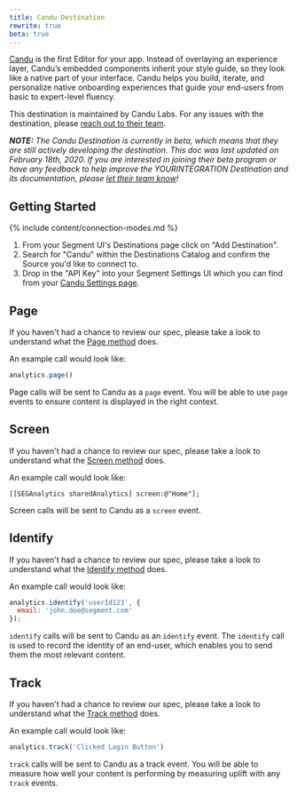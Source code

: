 ```yaml
---
title: Candu Destination
rewrite: true
beta: true
---
```


[Candu](https://www.candu.ai/?utm_source=segmentio&utm_medium=docs&utm_campaign=partners) is the first Editor for your app. Instead of overlaying an experience layer, Candu’s embedded components inherit your style guide, so they look like a native part of your interface. Candu helps you build, iterate, and personalize native onboarding experiences that guide your end-users from basic to expert-level fluency.

This destination is maintained by Candu Labs. For any issues with the destination, please [reach out to their team](mailto:support@candu.ai).

_**NOTE:** The Candu Destination is currently in beta, which means that they are still actively developing the destination. This doc was last updated on February 18th, 2020. If you are interested in joining their beta program or have any feedback to help improve the YOURINTEGRATION Destination and its documentation, please [let  their team know](mailto:support@candu.ai)!_

## Getting Started

{% include content/connection-modes.md %}

1. From your Segment UI's Destinations page click on "Add Destination".
2. Search for "Candu" within the Destinations Catalog and confirm the Source you'd like to connect to.
3. Drop in the "API Key" into your Segment Settings UI which you can find from your [Candu Settings page](https://app.candu.ai/settings/workplace).

## Page

If you haven't had a chance to review our spec, please take a look to understand what the [Page method](https://segment.com/docs/connections/spec/page/) does.

An example call would look like:
```js
analytics.page()
```

Page calls will be sent to Candu as a `page` event. You will be able to use `page` events to ensure content is displayed in the right context.

## Screen

If you haven't had a chance to review our spec, please take a look to understand what the [Screen method](https://segment.com/docs/connections/spec/page/) does.

An example call would look like:

```objc
[[SEGAnalytics sharedAnalytics] screen:@"Home"];
```
Screen calls will be sent to Candu as a `screen` event.

## Identify

If you haven't had a chance to review our spec, please take a look to understand what the [Identify method](https://segment.com/docs/connections/spec/identify/) does.

An example call would look like:

```js
analytics.identify('userId123', {
  email: 'john.doe@segment.com'
});
```
`identify` calls will be sent to Candu as an `identify` event. The `identify` call is used to record the identity of an end-user, which enables you to send them the most relevant content.

## Track

If you haven't had a chance to review our spec, please take a look to understand what the [Track method](https://segment.com/docs/connections/spec/track/) does.

An example call would look like:

```js
analytics.track('Clicked Login Button')
```
`track` calls will be sent to Candu as a track event. You will be able to measure how well your content is performing by measuring uplift with any `track` events.

